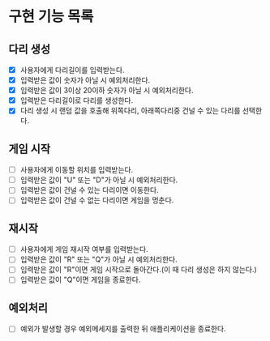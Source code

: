 # 구현 기능 목록

## 다리 생성
- [x] 사용자에게 다리길이를 입력받는다.
- [x] 입력받은 값이 숫자가 아닐 시 예외처리한다.
- [x] 입력받은 값이 3이상 20이하 숫자가 아닐 시 예외처리한다.
- [x] 입력받은 다리길이로 다리를 생성한다.
- [x] 다리 생성 시 랜덤 값을 호출해 위쪽다리, 아래쪽다리중 건널 수 있는 다리를 선택한다.

## 게임 시작
- [ ] 사용자에게 이동할 위치를 입력받는다.
- [ ] 입력받은 값이 "U" 또는 "D"가 아닐 시 예외처리한다.
- [ ] 입력받은 값이 건널 수 있는 다리이면 이동한다.
- [ ] 입력받은 값이 건널 수 없는 다리이면 게임을 멍춘다.

## 재시작
- [ ] 사용자에게 게임 재시작 여부를 입력받는다.
- [ ] 입력받은 값이 "R" 또는 "Q"가 아닐 시 예외처리한다.
- [ ] 입력받은 값이 "R"이면 게임 시작으로 돌아간다.(이 때 다리 생성은 하지 않는다.)
- [ ] 입력받은 값이 "Q"이면 게임을 종료한다.

## 예외처리
- [ ] 예외가 발생할 경우 예외메세지를 출력한 뒤 애플리케이션을 종료한다.